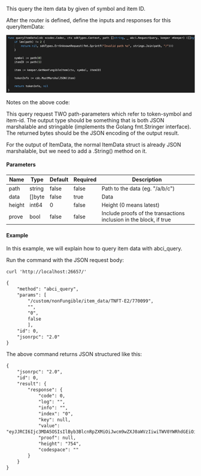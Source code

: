 This query the item data by given of symbol and item ID.

After the router is defined, define the inputs and responses for this queryItemData:

![Image-2](../pic/queryItemData.png)


Notes on the above code:

This query request TWO path-parameters which refer to token-symbol and item-id. 
The output type should be something that is both JSON marshalable and stringable (implements the Golang fmt.Stringer interface). The returned bytes should be the JSON encoding of the output result.

For the output of ItemData, the normal ItemData struct is already JSON marshalable, but we need to add a .String() method on it.

#### Parameters
| Name | Type | Default | Required | Description                 |
| ---- | ---- | ------- | -------- | --------------------------- |
| path | string | false | false    | Path to the data (eg. "/a/b/c") |
| data | []byte | false | true     | Data |
| height | int64 | 0 | false    | Height (0 means latest) |
| prove | bool | false | false    | Include proofs of the transactions inclusion in the block, if true |


#### Example
In this example, we will explain how to query item data with abci_query. 

Run the command with the JSON request body:
```
curl 'http://localhost:26657/'
```

```
{
    "method": "abci_query",
    "params": [
    	"/custom/nonFungible/item_data/TNFT-E2/770099",
    	"",
    	"0",
    	false
    	],
    "id": 0,
    "jsonrpc": "2.0"
}

```

The above command returns JSON structured like this: 
```
{
    "jsonrpc": "2.0",
    "id": 0,
    "result": {
        "response": {
            "code": 0,
            "log": "",
            "info": "",
            "index": "0",
            "key": null,
            "value": "eyJJRCI6Ijc3MDA5OSIsIlByb3BlcnRpZXMiOiJwcm9wZXJ0aWVzIiwiTWV0YWRhdGEiOiJtZXRhZGF0YSIsIlRyYW5zZmVyTGltaXQiOiIwIiwiRnJvemVuIjpmYWxzZX0=",
            "proof": null,
            "height": "754",
            "codespace": ""
        }
    }
}
```


